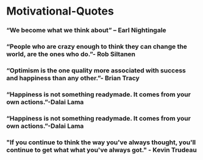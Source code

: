 # Motivational-Quotes

### “We become what we think about” – Earl Nightingale
 
### “People who are crazy enough to think they can change the world, are the ones who do.”- Rob Siltanen

###  “Optimism is the one quality more associated with success and happiness than any other.”- Brian Tracy

### “Happiness is not something readymade. It comes from your own actions.”-Dalai Lama

### “Happiness is not something readymade. It comes from your own actions.”-Dalai Lama

### "If you continue to think the way you've always thought, you'll continue to get what what you've always got." - Kevin Trudeau
